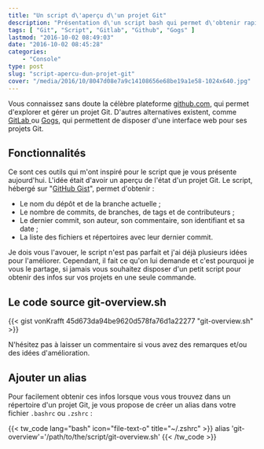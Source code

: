 ```yaml
---
title: "Un script d\'aperçu d\'un projet Git"
description: "Présentation d\'un script bash qui permet d\'obtenir rapidement des infos sur un projet Git, comme le nombre de commits, de branches, de contributeurs ..."
tags: [ "Git", "Script", "Gitlab", "Github", "Gogs" ]
lastmod: "2016-10-02 08:49:03"
date: "2016-10-02 08:45:28"
categories:
    - "Console"
type: post
slug: "script-apercu-dun-projet-git"
cover: "/media/2016/10/8047d08e7a9c14108656e68be19a1e58-1024x640.jpg"
---
```


Vous connaissez sans doute la célèbre plateforme [github.com](https://github.com/), qui permet d'explorer et gérer un projet Git. D'autres alternatives existent, comme [GitLab ](https://about.gitlab.com/) ou [Gogs](https://try.gogs.io/), qui permettent de disposer d'une interface web pour ses projets Git.

## Fonctionnalités

Ce sont ces outils qui m'ont inspiré pour le script que je vous présente aujourd'hui. L'idée était d'avoir un aperçu de l'état d'un projet Git. Le script, hébergé sur "[GitHub Gist](https://gist.github.com/vonKrafft/45d673da94be9620d578fa76d1a22277)", permet d'obtenir :

- Le nom du dépôt et de la branche actuelle ;
- Le nombre de commits, de branches, de tags et de contributeurs ;
- Le dernier commit, son auteur, son commentaire, son identifiant et sa date ;
- La liste des fichiers et répertoires avec leur dernier commit.

Je dois vous l'avouer, le script n'est pas parfait et j'ai déjà plusieurs idées pour l'améliorer. Cependant, il fait ce qu'on lui demande et c'est pourquoi je vous le partage, si jamais vous souhaitez disposer d'un petit script pour obtenir des infos sur vos projets en une seule commande.

## Le code source git-overview.sh

{{< gist vonKrafft 45d673da94be9620d578fa76d1a22277 "git-overview.sh" >}}

N'hésitez pas à laisser un commentaire si vous avez des remarques et/ou des idées d'amélioration.

## Ajouter un alias

Pour facilement obtenir ces infos lorsque vous vous trouvez dans un répertoire d'un projet Git, je vous propose de créer un alias dans votre fichier `.bashrc` ou `.zshrc` :

{{< tw_code lang="bash" icon="file-text-o" title="~/.zshrc" >}}
alias 'git-overview'='/path/to/the/script/git-overview.sh'
{{< /tw_code >}}